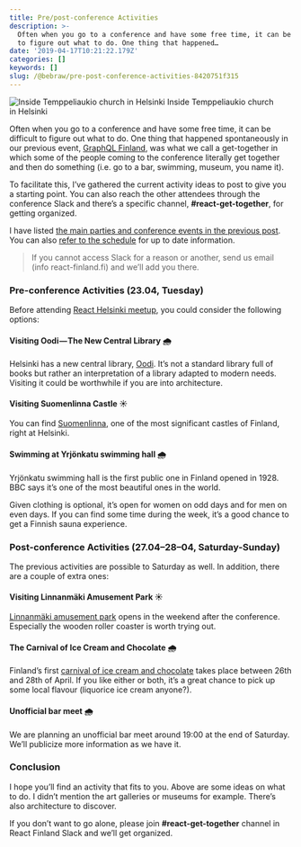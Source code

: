 ```yaml
---
title: Pre/post-conference Activities
description: >-
  Often when you go to a conference and have some free time, it can be difficult
  to figure out what to do. One thing that happened…
date: '2019-04-17T10:21:22.179Z'
categories: []
keywords: []
slug: /@bebraw/pre-post-conference-activities-8420751f315
---
```


![Inside Temppeliaukio church in Helsinki](img/1__ZXtCx5fbToIGRzChkzVfSw.jpeg)
Inside Temppeliaukio church in Helsinki

Often when you go to a conference and have some free time, it can be difficult to figure out what to do. One thing that happened spontaneously in our previous event, [GraphQL Finland](https://graphql-finland.fi), was what we call a get-together in which some of the people coming to the conference literally get together and then do something (i.e. go to a bar, swimming, museum, you name it).

To facilitate this, I’ve gathered the current activity ideas to post to give you a starting point. You can also reach the other attendees through the conference Slack and there’s a specific channel, **#react-get-together**, for getting organized.

I have listed [the main parties and conference events in the previous post](https://medium.com/react-finland/2019-parties-and-community-events-e7a22af12ea6). You can also [refer to the schedule](https://react-finland.fi/schedule/) for up to date information.

> If you cannot access Slack for a reason or another, send us email (info <at> react-finland.fi) and we’ll add you there.

### Pre-conference Activities (23.04, Tuesday)

Before attending [React Helsinki meetup](https://meetabit.com/events/react-helsinki-april-2019), you could consider the following options:

#### Visiting Oodi — The New Central Library 🌧

Helsinki has a new central library, [Oodi](https://www.oodihelsinki.fi/en/). It’s not a standard library full of books but rather an interpretation of a library adapted to modern needs. Visiting it could be worthwhile if you are into architecture.

#### Visiting Suomenlinna Castle ☀️

You can find [Suomenlinna](https://www.suomenlinna.fi/en/), one of the most significant castles of Finland, right at Helsinki.

#### Swimming at Yrjönkatu swimming hall 🌧

Yrjönkatu swimming hall is the first public one in Finland opened in 1928. BBC says it’s one of the most beautiful ones in the world.

Given clothing is optional, it’s open for women on odd days and for men on even days. If you can find some time during the week, it’s a good chance to get a Finnish sauna experience.

### Post-conference Activities (27.04–28–04, Saturday-Sunday)

The previous activities are possible to Saturday as well. In addition, there are a couple of extra ones:

#### Visiting Linnanmäki Amusement Park ☀️

[Linnanmäki amusement park](https://www.linnanmaki.fi/en) opens in the weekend after the conference. Especially the wooden roller coaster is worth trying out.

#### The Carnival of Ice Cream and Chocolate 🌧

Finland’s first [carnival of ice cream and chocolate](https://www.jaatelojasuklaakarnevaali.fi/en/home/) takes place between 26th and 28th of April. If you like either or both, it’s a great chance to pick up some local flavour (liquorice ice cream anyone?).

#### Unofficial bar meet 🌧

We are planning an unofficial bar meet around 19:00 at the end of Saturday. We’ll publicize more information as we have it.

### Conclusion

I hope you’ll find an activity that fits to you. Above are some ideas on what to do. I didn’t mention the art galleries or museums for example. There’s also architecture to discover.

If you don’t want to go alone, please join **#react-get-together** channel in React Finland Slack and we’ll get organized.